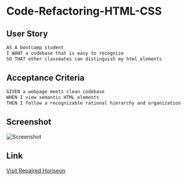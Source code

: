 # Code-Refactoring-HTML-CSS

## User Story
```md
AS A bootcamp student
I WANT a codebase that is easy to recognize 
SO THAT other classmates can distinguish my html elements
```
## Acceptance Criteria
```md
GIVEN a webpage meets clean codebase
WHEN I view semantic HTML elements
THEN I follow a recognizable rational hierarchy and organization
```
## Screenshot
<img src="./assets/images/_Users_ruthkim_Desktop_RYK-Module-01-06-27-22_index.html.png" alt="Screenshot"/>

## Link

[Visit Repaired Horiseon](https://leanonruthie.github.io/Repair-Horiseon-Page)
